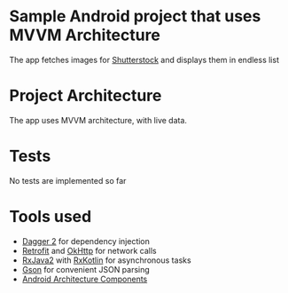 # Sample Android project that uses MVVM Architecture
The app fetches images for [Shutterstock](https://www.shutterstock.com) and displays them in endless list

# Project Architecture
The app uses MVVM architecture, with live data.


# Tests
No tests are implemented so far

# Tools used
* [Dagger 2](https://github.com/google/dagger) for dependency injection
* [Retrofit](https://github.com/square/retrofit) and [OkHttp](https://github.com/square/okhttp) for network calls
* [RxJava2](https://github.com/ReactiveX/RxJava) with [RxKotlin](https://github.com/ReactiveX/RxKotlin) for asynchronous tasks
* [Gson](https://github.com/google/gson) for convenient JSON parsing
* [Android Architecture Components](https://developer.android.com/topic/libraries/architecture/)






